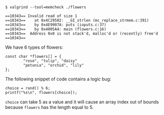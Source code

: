 ```
$ valgrind --tool=memcheck ./flowers

==10343== Invalid read of size 1
==10343==    at 0x4C29502: __GI_strlen (mc_replace_strmem.c:391)
==10343==    by 0x4E9907A: puts (ioputs.c:37)
==10343==    by 0x4005A4: main (flowers.c:16)
==10343==  Address 0x0 is not stack'd, malloc'd or (recently) free'd
==10343==
```

We have 6 types of flowers:

```
const char *flowers[] = {
        "rose", "tulip", "daisy"
        "petunia", "orchid", "lily"
};
```

The following snippet of code contains a logic bug:
```
choice = rand() % 6;
printf("%s\n", flowers[choice]);
```

`choice` can take 5 as a value and it will cause an array index out
of bounds because `flowers` has the length equal to 5.
